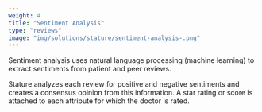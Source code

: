 ```yaml
---
weight: 4
title: "Sentiment Analysis"
type: "reviews"
image: "img/solutions/stature/sentiment-analysis-.png"
---
```

Sentiment analysis uses natural language processing (machine learning) to extract sentiments from patient and peer reviews.

Stature analyzes each review for positive and negative sentiments and creates a consensus opinion from this information. A star rating or score is attached to each attribute for which the doctor is rated.

